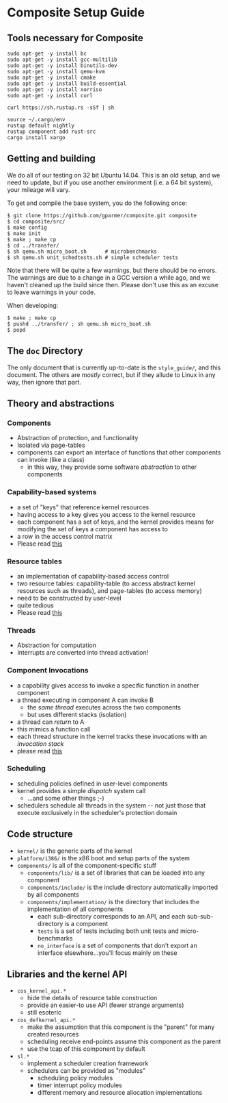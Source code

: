 # Composite Setup Guide

## Tools necessary for Composite
```
sudo apt-get -y install bc  
sudo apt-get -y install gcc-multilib  
sudo apt-get -y install binutils-dev  
sudo apt-get -y install qemu-kvm  
sudo apt-get -y install cmake  
sudo apt-get -y install build-essential  
sudo apt-get -y install xorriso  
sudo apt-get -y install curl  

curl https://sh.rustup.rs -sSf | sh 
  
source ~/.cargo/env  
rustup default nightly  
rustup component add rust-src  
cargo install xargo  
```
## Getting and building

We do all of our testing on 32 bit Ubuntu 14.04.
This is an old setup, and we need to update, but if you use another environment (i.e. a 64 bit system), your mileage will vary.

To get and compile the base system, you do the following once:

```
$ git clone https://github.com/gparmer/composite.git composite
$ cd composite/src/
$ make config
$ make init
$ make ; make cp
$ cd ../transfer/
$ sh qemu.sh micro_boot.sh      # microbenchmarks
$ sh qemu.sh unit_schedtests.sh # simple scheduler tests
```

Note that there will be quite a few warnings, but there should be no errors.
The warnings are due to a change in a GCC version a while ago, and we haven't cleaned up the build since then.
Please don't use this as an excuse to leave warnings in your code.

When developing:

```
$ make ; make cp
$ pushd ../transfer/ ; sh qemu.sh micro_boot.sh
$ popd
```

## The `doc` Directory

The only document that is currently up-to-date is the `style_guide/`, and this document.
The others are *mostly* correct, but if they allude to Linux in any way, then ignore that part.

## Theory and abstractions

### Components

- Abstraction of protection, and functionality
- Isolated via page-tables
- components can export an interface of functions that other components can invoke (like a class)
  + in this way, they provide some software *abstraction* to other components

### Capability-based systems

- a set of "keys" that reference kernel resources
- having access to a key gives you access to the kernel resource
- each component has a set of keys, and the kernel provides means for modifying the set of keys a component has access to
- a row in the access control matrix
- Please read [this](http://www2.seas.gwu.edu/~gparmer/posts/2016-10-31-capability-based-systems.html)

### Resource tables

- an implementation of capability-based access control
- two resource tables: capability-table (to access abstract kernel resources such as threads), and page-tables (to access memory)
- need to be constructed by user-level
- quite tedious
- Please read [this](http://www2.seas.gwu.edu/~gparmer/posts/2016-04-06-capability-based-design.html)

### Threads

- Abstraction for computation
- Interrupts are converted into thread activation!

### Component Invocations

- a capability gives access to invoke a specific function in another component
- a thread executing in component A can invoke B
  + the *same thread* executes across the two components
  + but uses different stacks (isolation)
- a thread can *return* to A
- this mimics a function call
- each thread structure in the kernel tracks these invocations with an *invocation stack*
- please read [this](http://www2.seas.gwu.edu/~gparmer/posts/2016-01-17-composite-component-invocation.html)

### Scheduling

- scheduling policies defined in user-level components
- kernel provides a simple *dispatch* system call
  + ...and some other things ;-)
- schedulers schedule all threads in the system -- not just those that execute exclusively in the scheduler's protection domain

## Code structure

- `kernel/` is the generic parts of the kernel
- `platform/i386/` is the x86 boot and setup parts of the system
- `components/` is all of the component-specific stuff
  + `components/lib/` is a set of libraries that can be loaded into any component
  + `components/include/` is the include directory automatically imported by all components
  + `components/implementation/` is the directory that includes the implementation of all components
    - each sub-directory corresponds to an API, and each sub-sub-directory is a component
    - `tests` is a set of tests including both unit tests and micro-benchmarks
    - `no_interface` is a set of components that don't export an interface elsewhere...you'll focus mainly on these

## Libraries and the kernel API

- `cos_kernel_api.*`
    + hide the details of resource table construction
    + provide an easier-to use API (fewer strange arguments)
    + still esoteric
- `cos_defkernel_api.*`
    + make the assumption that this component is the "parent" for many created resources
    + scheduling receive end-points assume this component as the parent
    + use the tcap of this component by default
- `sl.*`
    + implement a scheduler creation framework
    + schedulers can be provided as "modules"
	    - scheduling policy modules
	    - timer interrupt policy modules
	    - different memory and resource allocation implementations
